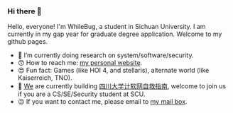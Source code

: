 ### Hi there 👋

Hello, everyone! I'm WhileBug, a student in Sichuan University. I am currently in my gap year for graduate degree application. Welcome to my github pages.

- 🤪 I’m currently doing research on system/software/security.
- 😙 How to reach me: [my personal website](https://whilebug.github.io/).
- 😍 Fun fact: Games (like HOI 4, and stellaris), alternate world (like Kaiserreich, TNO).
- 🤗 [We](https://github.com/SCU-CS-Runner) are currently building [四川大学计软网自救指南](https://github.com/SCU-CS-Runner/SurviveSCUManual), welcome to join us if you are a CS/SE/Security student at SCU.
- 😉 If you want to contact me, please email to [my mail box](whilebug@gmail.com).
